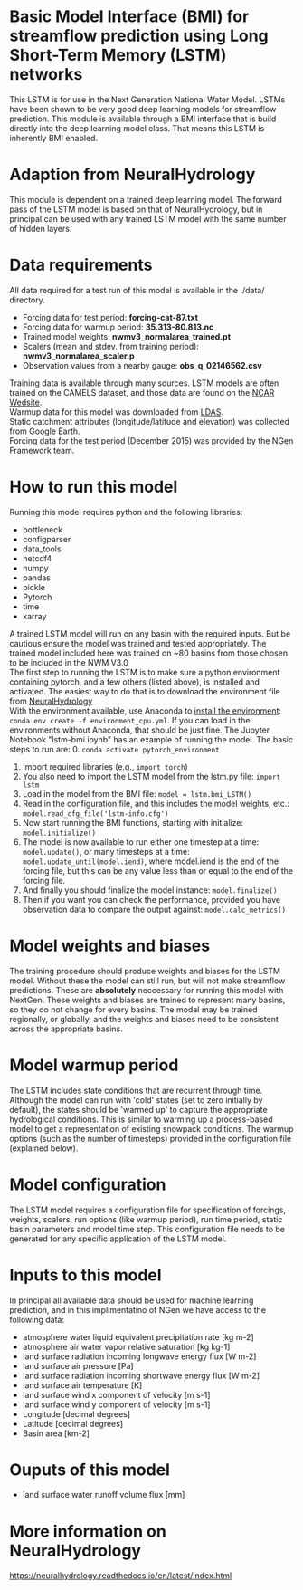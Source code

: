# Basic Model Interface (BMI) for streamflow prediction using Long Short-Term Memory (LSTM) networks
This LSTM is for use in the Next Generation National Water Model. LSTMs have been shown to be very good deep learning models for streamflow prediction. This module is available through a BMI interface that is build directly into the deep learning model class. That means this LSTM is inherently BMI enabled.

# Adaption from NeuralHydrology
This module is dependent on a trained deep learning model. The forward pass of the LSTM model is based on that of NeuralHydrology, but in principal can be used with any trained LSTM model with the same number of hidden layers.

# Data requirements
All data required for a test run of this model is available in the ./data/ directory.  
* Forcing data for test period: **forcing-cat-87.txt**
* Forcing data for warmup period: **35.313-80.813.nc**
* Trained model weights: **nwmv3_normalarea_trained.pt**
* Scalers (mean and stdev. from training period): **nwmv3_normalarea_scaler.p**
* Observation values from a nearby gauge: **obs_q_02146562.csv**  

Training data is available through many sources. LSTM models are often trained on the CAMELS dataset, and those data are found on the [NCAR Wedsite](https://ral.ucar.edu/solutions/products/camels).  
Warmup data for this model was downloaded from [LDAS](https://ldas.gsfc.nasa.gov/nldas/v2/forcing).  
Static catchment attributes (longitude/latitude and elevation) was collected from Google Earth.  
Forcing data for the test period (December 2015) was provided by the NGen Framework team.  

# How to run this model
Running this model requires python and the following libraries:
* bottleneck
* configparser
* data_tools
* netcdf4 
* numpy
* pandas
* pickle
* Pytorch
* time
* xarray 

A trained LSTM model will run on any basin with the required inputs. But be cautious ensure the model was trained and tested appropriately. The trained model included here was trained on ~80 basins from those chosen to be included in the NWM V3.0  
The first step to running the LSTM is to make sure a python environment containing pytorch, and a few others (listed above), is installed and activated. The easiest way to do that is to download the environment file from [NeuralHydrology](https://github.com/neuralhydrology/neuralhydrology/tree/master/environments)  
With the environment available, use Anaconda to [install the environment](https://conda.io/projects/conda/en/latest/user-guide/tasks/manage-environments.html#activating-an-environment): `conda env create -f environment_cpu.yml`. If you can load in the environments without Anaconda, that should be just fine.
The Jupyter Notebook "lstm-bmi.ipynb" has an example of running the model. The basic steps to run are:
0. `conda activate pytorch_environment`
1. Import required libraries (e.g., `import torch`)
2. You also need to import the LSTM model from the lstm.py file: `import lstm`
3. Load in the model from the BMI file: `model = lstm.bmi_LSTM()`
4. Read in the configuration file, and this includes the model weights, etc.: `model.read_cfg_file('lstm-info.cfg')`
5. Now start running the BMI functions, starting with initialize: `model.initialize()`
6. The model is now available to run either one timestep at a time: `model.update()`, or many timesteps at a time: `model.update_until(model.iend)`, where model.iend is the end of the forcing file, but this can be any value less than or equal to the end of the forcing file.
7. And finally you should finalize the model instance: `model.finalize()`
8. Then if you want you can check the performance, provided you have observation data to compare the output against: `model.calc_metrics()`

# Model weights and biases
The training procedure should produce weights and biases for the LSTM model. Without these the model can still run, but will not make streamflow predictions. These are **absolutely** neccessary for running this model with NextGen. These weights and biases are trained to represent many basins, so they do not change for every basins. The model may be trained regionally, or globally, and the weights and biases need to be consistent across the appropriate basins.

# Model warmup period
The LSTM includes state conditions that are recurrent through time. Although the model can run with 'cold' states (set to zero initially by default), the states should be 'warmed up' to capture the appropriate hydrological conditions. This is similar to warming up a process-based model to get a representation of existing snowpack conditions. The warmup options (such as the number of timesteps) provided in the configuration file (explained below). 

# Model configuration
The LSTM model requires a configuration file for specification of forcings, weights, scalers, run options (like warmup period), run time period, static basin parameters and model time step. This configuration file needs to be generated for any specific application of the LSTM model.

# Inputs to this model
In principal all available data should be used for machine learning prediction, and in this implimentatino of NGen we have access to the following data:
* atmosphere water liquid equivalent precipitation rate [kg m-2]
* atmosphere air water vapor relative saturation [kg kg-1]
* land surface radiation incoming longwave energy flux [W m-2]
* land surface air pressure [Pa]
* land surface radiation incoming shortwave energy flux [W m-2]
* land surface air temperature [K]
* land surface wind x component of velocity [m s-1]
* land surface wind y component of velocity [m s-1]
* Longitude [decimal degrees]
* Latitude [decimal degrees]
* Basin area [km-2]

# Ouputs of this model
* land surface water runoff volume flux [mm]

# More information on NeuralHydrology
https://neuralhydrology.readthedocs.io/en/latest/index.html
